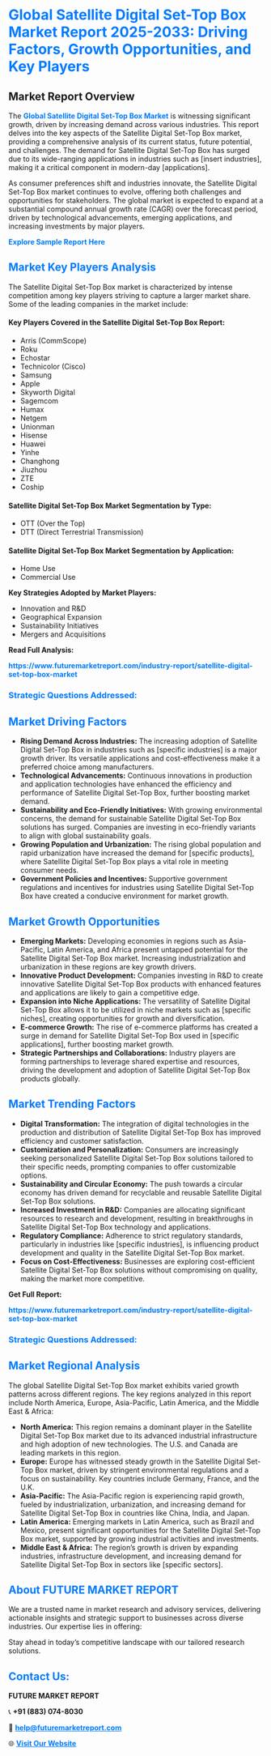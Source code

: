 <h1 style="color: #007BFF;">Global Satellite Digital Set-Top Box Market Report 2025-2033: Driving Factors, Growth Opportunities, and Key Players</h1>

<section id="overview">
<h2>Market Report Overview</h2>
<p>The <a href="https://www.futuremarketreport.com/industry-report/satellite-digital-set-top-box-market" style="color: #007BFF; text-decoration: none;"><strong>Global Satellite Digital Set-Top Box Market</strong></a> is witnessing significant growth, driven by increasing demand across various industries. This report delves into the key aspects of the Satellite Digital Set-Top Box market, providing a comprehensive analysis of its current status, future potential, and challenges. The demand for Satellite Digital Set-Top Box has surged due to its wide-ranging applications in industries such as [insert industries], making it a critical component in modern-day [applications].</p>
<p>As consumer preferences shift and industries innovate, the Satellite Digital Set-Top Box market continues to evolve, offering both challenges and opportunities for stakeholders. The global market is expected to expand at a substantial compound annual growth rate (CAGR) over the forecast period, driven by technological advancements, emerging applications, and increasing investments by major players.</p>
</section>

<section id="overview">
<p><a href="https://www.futuremarketreport.com/request-sample/reportId=115811" style="color: #007BFF; text-decoration: none;"><strong>Explore Sample Report Here</strong></a></p>
</section>

<section id="key-players">
<h2 style="color: #007BFF;">Market Key Players Analysis</h2>
<p>The Satellite Digital Set-Top Box market is characterized by intense competition among key players striving to capture a larger market share. Some of the leading companies in the market include:</p>
<h4>Key Players Covered in the Satellite Digital Set-Top Box Report:</h4>
<ul><li>Arris (CommScope)</li><li>Roku</li><li>Echostar</li><li>Technicolor (Cisco)</li><li>Samsung</li><li>Apple</li><li>Skyworth Digital</li><li>Sagemcom</li><li>Humax</li><li>Netgem</li><li>Unionman</li><li>Hisense</li><li>Huawei</li><li>Yinhe</li><li>Changhong</li><li>Jiuzhou</li><li>ZTE</li><li>Coship</li></ul>
<h4>Satellite Digital Set-Top Box Market Segmentation by Type:</h4>
<ul><li>OTT (Over the Top)</li><li>DTT (Direct Terrestrial Transmission)</li></ul>

<h4>Satellite Digital Set-Top Box Market Segmentation by Application:</h4>
<ul><li>Home Use</li><li>Commercial Use</li></ul>
<p><strong>Key Strategies Adopted by Market Players:</strong></p>
<ul>
<li>Innovation and R&D</li>
<li>Geographical Expansion</li>
<li>Sustainability Initiatives</li>
<li>Mergers and Acquisitions</li>
</ul>
</section>

<section>
<p><strong>Read Full Analysis: </strong></p><a href="https://www.futuremarketreport.com/industry-report/satellite-digital-set-top-box-market" style="color: #007BFF; text-decoration: none;"><strong>https://www.futuremarketreport.com/industry-report/satellite-digital-set-top-box-market</strong></a>
<h3 style="color: #007BFF;">Strategic Questions Addressed:</h3>
</section>

<section id="driving-factors">
<h2 style="color: #007BFF;">Market Driving Factors</h2>
<ul>
<li><strong>Rising Demand Across Industries:</strong> The increasing adoption of Satellite Digital Set-Top Box in industries such as [specific industries] is a major growth driver. Its versatile applications and cost-effectiveness make it a preferred choice among manufacturers.</li>
<li><strong>Technological Advancements:</strong> Continuous innovations in production and application technologies have enhanced the efficiency and performance of Satellite Digital Set-Top Box, further boosting market demand.</li>
<li><strong>Sustainability and Eco-Friendly Initiatives:</strong> With growing environmental concerns, the demand for sustainable Satellite Digital Set-Top Box solutions has surged. Companies are investing in eco-friendly variants to align with global sustainability goals.</li>
<li><strong>Growing Population and Urbanization:</strong> The rising global population and rapid urbanization have increased the demand for [specific products], where Satellite Digital Set-Top Box plays a vital role in meeting consumer needs.</li>
<li><strong>Government Policies and Incentives:</strong> Supportive government regulations and incentives for industries using Satellite Digital Set-Top Box have created a conducive environment for market growth.</li>
</ul>
</section>

<section id="growth-opportunities">
<h2 style="color: #007BFF;">Market Growth Opportunities</h2>
<ul>
<li><strong>Emerging Markets:</strong> Developing economies in regions such as Asia-Pacific, Latin America, and Africa present untapped potential for the Satellite Digital Set-Top Box market. Increasing industrialization and urbanization in these regions are key growth drivers.</li>
<li><strong>Innovative Product Development:</strong> Companies investing in R&D to create innovative Satellite Digital Set-Top Box products with enhanced features and applications are likely to gain a competitive edge.</li>
<li><strong>Expansion into Niche Applications:</strong> The versatility of Satellite Digital Set-Top Box allows it to be utilized in niche markets such as [specific niches], creating opportunities for growth and diversification.</li>
<li><strong>E-commerce Growth:</strong> The rise of e-commerce platforms has created a surge in demand for Satellite Digital Set-Top Box used in [specific applications], further boosting market growth.</li>
<li><strong>Strategic Partnerships and Collaborations:</strong> Industry players are forming partnerships to leverage shared expertise and resources, driving the development and adoption of Satellite Digital Set-Top Box products globally.</li>
</ul>
</section>

<section id="trending-factors">
<h2 style="color: #007BFF;">Market Trending Factors</h2>
<ul>
<li><strong>Digital Transformation:</strong> The integration of digital technologies in the production and distribution of Satellite Digital Set-Top Box has improved efficiency and customer satisfaction.</li>
<li><strong>Customization and Personalization:</strong> Consumers are increasingly seeking personalized Satellite Digital Set-Top Box solutions tailored to their specific needs, prompting companies to offer customizable options.</li>
<li><strong>Sustainability and Circular Economy:</strong> The push towards a circular economy has driven demand for recyclable and reusable Satellite Digital Set-Top Box solutions.</li>
<li><strong>Increased Investment in R&D:</strong> Companies are allocating significant resources to research and development, resulting in breakthroughs in Satellite Digital Set-Top Box technology and applications.</li>
<li><strong>Regulatory Compliance:</strong> Adherence to strict regulatory standards, particularly in industries like [specific industries], is influencing product development and quality in the Satellite Digital Set-Top Box market.</li>
<li><strong>Focus on Cost-Effectiveness:</strong> Businesses are exploring cost-efficient Satellite Digital Set-Top Box solutions without compromising on quality, making the market more competitive.</li>
</ul>
</section>

<section>
<p><strong>Get Full Report: </strong></p><a href="https://www.futuremarketreport.com/industry-report/satellite-digital-set-top-box-market" style="color: #007BFF; text-decoration: none;"><strong>https://www.futuremarketreport.com/industry-report/satellite-digital-set-top-box-market</strong></a>
<h3 style="color: #007BFF;">Strategic Questions Addressed:</h3>
</section>


<section id="regional-analysis">
<h2 style="color: #007BFF;">Market Regional Analysis</h2>
<p>The global Satellite Digital Set-Top Box market exhibits varied growth patterns across different regions. The key regions analyzed in this report include North America, Europe, Asia-Pacific, Latin America, and the Middle East & Africa:</p>
<ul>
<li><strong>North America:</strong> This region remains a dominant player in the Satellite Digital Set-Top Box market due to its advanced industrial infrastructure and high adoption of new technologies. The U.S. and Canada are leading markets in this region.</li>
<li><strong>Europe:</strong> Europe has witnessed steady growth in the Satellite Digital Set-Top Box market, driven by stringent environmental regulations and a focus on sustainability. Key countries include Germany, France, and the U.K.</li>
<li><strong>Asia-Pacific:</strong> The Asia-Pacific region is experiencing rapid growth, fueled by industrialization, urbanization, and increasing demand for Satellite Digital Set-Top Box in countries like China, India, and Japan.</li>
<li><strong>Latin America:</strong> Emerging markets in Latin America, such as Brazil and Mexico, present significant opportunities for the Satellite Digital Set-Top Box market, supported by growing industrial activities and investments.</li>
<li><strong>Middle East & Africa:</strong> The region’s growth is driven by expanding industries, infrastructure development, and increasing demand for Satellite Digital Set-Top Box in sectors like [specific sectors].</li>
</ul>
</section>

<footer>
<h2 style="color: #007BFF;">About FUTURE MARKET REPORT</h2>
<p>We are a trusted name in market research and advisory services, delivering actionable insights and strategic support to businesses across diverse industries. Our expertise lies in offering:</p>

<p>Stay ahead in today’s competitive landscape with our tailored research solutions.</p>

<h2 style="color: #007BFF;">Contact Us:</h2>
<p><strong>FUTURE MARKET REPORT</strong></p>
<p>📞 <strong>+91 (883) 074-8030</strong></p>
<p>📧 <strong><a href="mailto:help@futuremarketreport.com" style="color: #007BFF;">help@futuremarketreport.com</a></strong></p>
<p>🌐 <strong><a href="https://www.futuremarketreport.com/" style="color: #007BFF;">Visit Our Website</a></strong></p>
</footer>